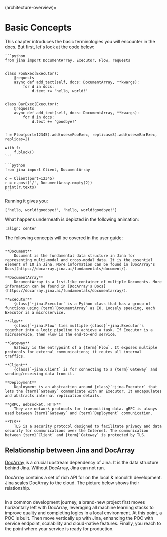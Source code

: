(architecture-overview)=
# Basic Concepts

This chapter introduces the basic terminologies you will encounter in the docs. But first, let's look at the code below:

````{tab} Server
```python
from jina import DocumentArray, Executor, Flow, requests


class FooExec(Executor):
    @requests
    async def add_text(self, docs: DocumentArray, **kwargs):
        for d in docs:
            d.text += 'hello, world!'


class BarExec(Executor):
    @requests
    async def add_text(self, docs: DocumentArray, **kwargs):
        for d in docs:
            d.text += 'goodbye!'


f = Flow(port=12345).add(uses=FooExec, replicas=3).add(uses=BarExec, replicas=2)

with f:
    f.block()
```
````

````{tab} Client
```python
from jina import Client, DocumentArray

c = Client(port=12345)
r = c.post('/', DocumentArray.empty(2))
print(r.texts)
```
````

Running it gives you:

```text
['hello, world!goodbye!', 'hello, world!goodbye!']
```


What happens underneath is depicted in the following animation:


```{figure} arch-overview.svg
:align: center
```


The following concepts will be covered in the user guide:

```{glossary}

**Document**
    Document is the fundamental data structure in Jina for representing multi-modal and cross-modal data. It is the essential element of IO in Jina. More information can be found in [DocArray's Docs](https://docarray.jina.ai/fundamentals/document/). 

**DocumentArray**
    DocumentArray is a list-like container of multiple Documents. More information can be found in [DocArray's Docs](https://docarray.jina.ai/fundamentals/documentarray/). 
    
**Executor** 
    {class}`~jina.Executor` is a Python class that has a group of functions using {term}`DocumentArray` as IO. Loosely speaking, each Executor is a microservice. 

**Flow**
    {class}`~jina.Flow` ties multiple {class}`~jina.Executor`s together into a logic pipeline to achieve a task. If Executor is a microservice, then Flow is the end-to-end service. 

**Gateway**
    Gateway is the entrypoint of a {term}`Flow`. It exposes multiple protocols for external communications; it routes all internal traffics.
    
**Client**
    {class}`~jina.Client` is for connecting to a {term}`Gateway` and sending/receiving data from it.

**Deployment**
    Deployment is an abstraction around {class}`~jina.Executor` that lets the {term}`Gateway` communicate with an Executor. It encapsulates and abstracts internal replication details.

**gRPC, Websocket, HTTP**
    They are network protocols for transmitting data. gRPC is always used between {term}`Gateway` and {term}`Deployment` communication.

**TLS**
    TLS is a security protocol designed to facilitate privacy and data security for communications over the Internet. The communication between {term}`Client` and {term}`Gateway` is protected by TLS.
```

## Relationship between Jina and DocArray

[DocArray](https://docarray.jina.ai/) is a crucial upstream dependency of Jina. It is the data structure behind Jina. Without DocArray, Jina can not run.

DocArray contains a set of rich API for on the local & monolith development. Jina scales DocArray to the cloud. The picture below shows their relationship.

```{figure} docarray-jina.svg
```

In a common development journey, a brand-new project first moves horizontally left with DocArray, leveraging all machine learning stacks to improve quality and completing logics in a local environment. At this point, a POC is built. Then move vertically up with Jina, enhancing the POC with service endpoint, scalability and cloud-native features. Finally, you reach to the point where your service is ready for production.


